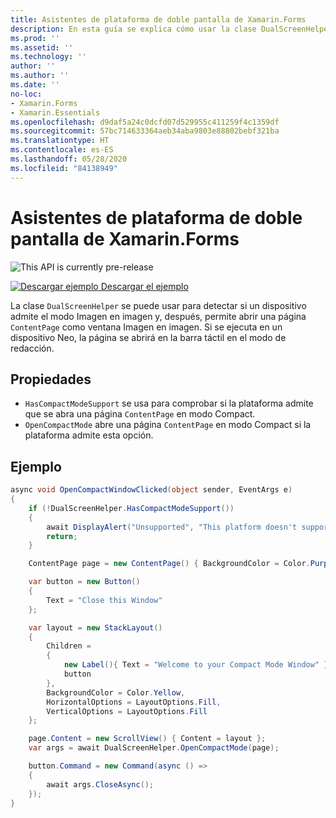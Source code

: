 ```yaml
---
title: Asistentes de plataforma de doble pantalla de Xamarin.Forms
description: En esta guía se explica cómo usar la clase DualScreenHelper de Xamarin.Forms para optimizar la experiencia de la aplicación para dispositivos de doble pantalla como Surface Duo y Surface Neo.
ms.prod: ''
ms.assetid: ''
ms.technology: ''
author: ''
ms.author: ''
ms.date: ''
no-loc:
- Xamarin.Forms
- Xamarin.Essentials
ms.openlocfilehash: d9daf5a24c0dcfd07d529955c411259f4c1359df
ms.sourcegitcommit: 57bc714633364aeb34aba9803e88802bebf321ba
ms.translationtype: HT
ms.contentlocale: es-ES
ms.lasthandoff: 05/28/2020
ms.locfileid: "84138949"
---
```

# <a name="xamarinforms-dual-screen-platform-helpers"></a>Asistentes de plataforma de doble pantalla de Xamarin.Forms

![](~/media/shared/preview.png "This API is currently pre-release")

[![Descargar ejemplo](~/media/shared/download.png) Descargar el ejemplo](https://docs.microsoft.com/samples/xamarin/xamarin-forms-samples/userinterface-dualscreendemos/)

La clase `DualScreenHelper` se puede usar para detectar si un dispositivo admite el modo Imagen en imagen y, después, permite abrir una página `ContentPage` como ventana Imagen en imagen. Si se ejecuta en un dispositivo Neo, la página se abrirá en la barra táctil en el modo de redacción.

## <a name="properties"></a>Propiedades

- `HasCompactModeSupport` se usa para comprobar si la plataforma admite que se abra una página `ContentPage` en modo Compact.
- `OpenCompactMode` abre una página `ContentPage` en modo Compact si la plataforma admite esta opción.

## <a name="example"></a>Ejemplo

```csharp
async void OpenCompactWindowClicked(object sender, EventArgs e)
{
    if (!DualScreenHelper.HasCompactModeSupport())
    {
        await DisplayAlert("Unsupported", "This platform doesn't support this feature", "Ok");
        return;
    }

    ContentPage page = new ContentPage() { BackgroundColor = Color.Purple };

    var button = new Button()
    {
        Text = "Close this Window"
    };

    var layout = new StackLayout()
    {
        Children =
        {
            new Label(){ Text = "Welcome to your Compact Mode Window" },
            button
        },
        BackgroundColor = Color.Yellow,
        HorizontalOptions = LayoutOptions.Fill,
        VerticalOptions = LayoutOptions.Fill
    };

    page.Content = new ScrollView() { Content = layout };
    var args = await DualScreenHelper.OpenCompactMode(page);

    button.Command = new Command(async () =>
    {
        await args.CloseAsync();
    });
}
```
